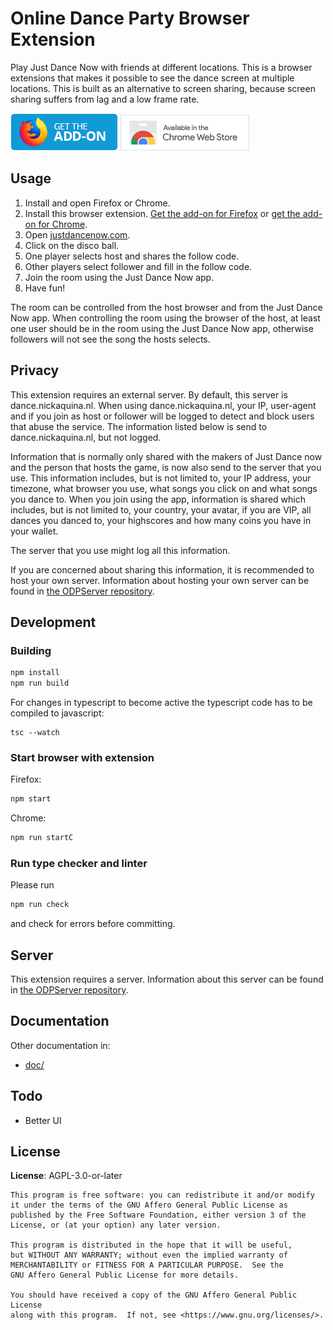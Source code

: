 # Online Dance Party Browser Extension

Play Just Dance Now with friends at different locations. This is a browser extensions that makes it
possible to see the dance screen at multiple locations. This is built as an alternative to screen
sharing, because screen sharing suffers from lag and a low frame rate.

[![Get the add-on for Firefox](img/promotion/AMO-button.png)](https://addons.mozilla.org/en-US/firefox/addon/online-dance-party/)
[![Get the add-on for Chrome](img/promotion/Chrome-button.png)](https://chrome.google.com/webstore/detail/online-dance-party/pjjphlghccmaedekgpalljfcckpjpekl)

## Usage

1. Install and open Firefox or Chrome.
2. Install this browser extension.
   [Get the add-on for Firefox](https://addons.mozilla.org/en-US/firefox/addon/online-dance-party/)
   or
   [get the add-on for Chrome](https://chrome.google.com/webstore/detail/online-dance-party/pjjphlghccmaedekgpalljfcckpjpekl).
3. Open [justdancenow.com](https://justdancenow.com).
4. Click on the disco ball.
5. One player selects host and shares the follow code.
6. Other players select follower and fill in the follow code.
7. Join the room using the Just Dance Now app.
8. Have fun!

The room can be controlled from the host browser and from the Just Dance Now app. When controlling
the room using the browser of the host, at least one user should be in the room using the Just Dance
Now app, otherwise followers will not see the song the hosts selects.

## Privacy

This extension requires an external server. By default, this server is dance.nickaquina.nl. When
using dance.nickaquina.nl, your IP, user-agent and if you join as host or follower will be logged to
detect and block users that abuse the service. The information listed below is send to
dance.nickaquina.nl, but not logged.

Information that is normally only shared with the makers of Just Dance now and the person that hosts
the game, is now also send to the server that you use. This information includes, but is not limited
to, your IP address, your timezone, what browser you use, what songs you click on and what songs you
dance to. When you join using the app, information is shared which includes, but is not limited to,
your country, your avatar, if you are VIP, all dances you danced to, your highscores and how many
coins you have in your wallet.

The server that you use might log all this information.

If you are concerned about sharing this information, it is recommended to host your own server.
Information about hosting your own server can be found in
[the ODPServer repository](https://github.com/fantostisch/ODPServer).

## Development

### Building

```sh
npm install
npm run build
```

For changes in typescript to become active the typescript code has to be compiled to javascript:

```
tsc --watch
```

### Start browser with extension

Firefox:

```sh
npm start
```

Chrome:

```sh
npm run startC
```

### Run type checker and linter

Please run

```sh
npm run check
```

and check for errors before committing.

## Server

This extension requires a server. Information about this server can be found in
[the ODPServer repository](https://github.com/fantostisch/ODPServer).

## Documentation

Other documentation in:

* [doc/](doc/)

## Todo

* Better UI

## License

**License**:  AGPL-3.0-or-later

```
This program is free software: you can redistribute it and/or modify
it under the terms of the GNU Affero General Public License as
published by the Free Software Foundation, either version 3 of the
License, or (at your option) any later version.

This program is distributed in the hope that it will be useful,
but WITHOUT ANY WARRANTY; without even the implied warranty of
MERCHANTABILITY or FITNESS FOR A PARTICULAR PURPOSE.  See the
GNU Affero General Public License for more details.

You should have received a copy of the GNU Affero General Public License
along with this program.  If not, see <https://www.gnu.org/licenses/>.
```
